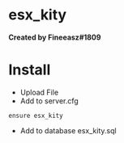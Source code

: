 # esx_kity
**Created by Fineeasz#1809**

# Install
* Upload File
* Add to server.cfg
```
ensure esx_kity
```
* Add to database esx_kity.sql
